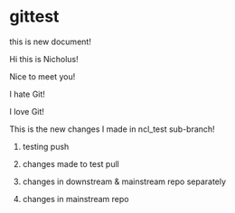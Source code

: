 # gittest

this is new document!

Hi this is Nicholus!

Nice to meet you!

I hate Git!

I love Git!


This is the new changes I made in ncl_test sub-branch!


1. testing push

2. changes made to test pull


3. changes in downstream & mainstream repo separately

3. changes in mainstream repo

